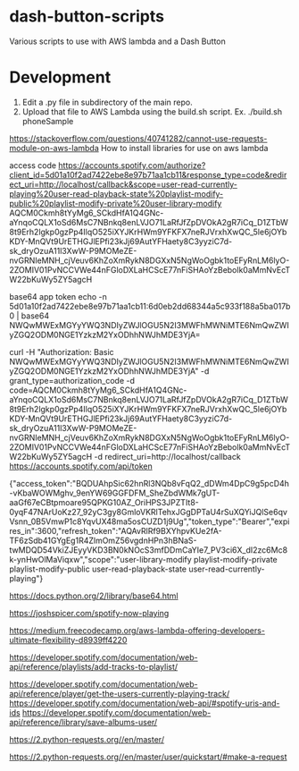 # dash-button-scripts
Various scripts to use with AWS lambda and a Dash Button

# Development
1. Edit a .py file in subdirectory of the main repo.
2. Upload that file to AWS Lambda using the build.sh script. Ex. ./build.sh phoneSample

https://stackoverflow.com/questions/40741282/cannot-use-requests-module-on-aws-lambda
How to install libraries for use on aws lambda










 access code
     https://accounts.spotify.com/authorize?client_id=5d01a10f2ad7422ebe8e97b71aa1cb11&response_type=code&redirect_uri=http://localhost/callback&scope=user-read-currently-playing%20user-read-playback-state%20playlist-modify-public%20playlist-modify-private%20user-library-modify
 AQCM0Ckmh8tYyMg6_SCkdHfA1Q4GNc-aYnqoCQLX1oSd6MsC7NBnkq8enLVJO71LaRfJfZpDVOkA2gR7iCq_D1ZTbW8t9Erh2lgkp0gzPp4IlqO525iXYJKrHWm9YFKFX7neRJVrxhXwQC_5le6jOYbKDY-MnQVt9UrETHGJlEPfi23kJj69AutYFHaety8C3yyziC7d-sk_dryOzuA11l3XwW-P9MOMeZE-nvGRNIeMNH_cjVeuv6KhZoXmRykN8DGXxN5NgWoOgbk1toEFyRnLM6lyO-2ZOMIV01PvNCCVWe44nFGloDXLaHCScE77nFiSHAoYzBebolk0aMmNvEcTW22bKuWy5ZY5agcH



 base64 app token
     echo -n 5d01a10f2ad7422ebe8e97b71aa1cb11:6d0eb2dd68344a5c933f188a5ba017b0 | base64 
 NWQwMWExMGYyYWQ3NDIyZWJlOGU5N2I3MWFhMWNiMTE6NmQwZWIyZGQ2ODM0NGE1YzkzM2YxODhhNWJhMDE3YjA=

curl -H "Authorization: Basic NWQwMWExMGYyYWQ3NDIyZWJlOGU5N2I3MWFhMWNiMTE6NmQwZWIyZGQ2ODM0NGE1YzkzM2YxODhhNWJhMDE3YjA" -d grant_type=authorization_code -d code=AQCM0Ckmh8tYyMg6_SCkdHfA1Q4GNc-aYnqoCQLX1oSd6MsC7NBnkq8enLVJO71LaRfJfZpDVOkA2gR7iCq_D1ZTbW8t9Erh2lgkp0gzPp4IlqO525iXYJKrHWm9YFKFX7neRJVrxhXwQC_5le6jOYbKDY-MnQVt9UrETHGJlEPfi23kJj69AutYFHaety8C3yyziC7d-sk_dryOzuA11l3XwW-P9MOMeZE-nvGRNIeMNH_cjVeuv6KhZoXmRykN8DGXxN5NgWoOgbk1toEFyRnLM6lyO-2ZOMIV01PvNCCVWe44nFGloDXLaHCScE77nFiSHAoYzBebolk0aMmNvEcTW22bKuWy5ZY5agcH -d redirect_uri=http://localhost/callback https://accounts.spotify.com/api/token

{"access_token":"BQDUAhpSic62hnRl3NQb8vFqQ2_dDWm4DpC9g5pcD4h-vKbaWOWMghv_9enYW69GGFDFM_SheZbdWMk7gUT-aaGf67eCBtpmoare95QPKG10AZ_OriHPS3JPZTIt8-0yqF47NArUoKz27_92yC3gy8GmloVKRlTehxJGgDPTaU4rSuXQYiJQlSe6qvVsnn_0B5VmwP1c8YqvUX48ma5osCUZD1j9Ug","token_type":"Bearer","expires_in":3600,"refresh_token":"AQAvRlRf9BXYhpvKUe2fA-TF6zSdb41GYgEg1R4ZlmOmZ56vgdnHPn3hBNaS-twMDQD54VkiZJEyyVKD3BN0kNOcS3mfDDmCaYIe7_PV3ci6X_dI2zc6Mc8k-ynHwOlMaViqxw","scope":"user-library-modify playlist-modify-private playlist-modify-public user-read-playback-state user-read-currently-playing"}


https://docs.python.org/2/library/base64.html

 https://joshspicer.com/spotify-now-playing




https://medium.freecodecamp.org/aws-lambda-offering-developers-ultimate-flexibility-d8939ff4220

https://developer.spotify.com/documentation/web-api/reference/playlists/add-tracks-to-playlist/


https://developer.spotify.com/documentation/web-api/reference/player/get-the-users-currently-playing-track/
https://developer.spotify.com/documentation/web-api/#spotify-uris-and-ids
https://developer.spotify.com/documentation/web-api/reference/library/save-albums-user/


https://2.python-requests.org//en/master/

https://2.python-requests.org//en/master/user/quickstart/#make-a-request
